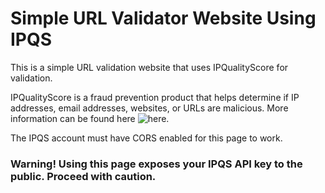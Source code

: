 # Simple URL Validator Website Using IPQS

This is a simple URL validation website that uses IPQualityScore for validation.

IPQualityScore is a fraud prevention product that helps determine if IP addresses, email addresses, websites, or URLs are malicious. 
More information can be found here ![here.](https://www.ipqualityscore.com/)

The IPQS account must have CORS enabled for this page to work. 

### Warning! Using this page exposes your IPQS API key to the public. Proceed with caution.